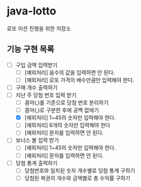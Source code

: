 # java-lotto
로또 미션 진행을 위한 저장소

## 기능 구현 목록
- [ ] 구입 금액 입력받기
    - [ ] [예외처리] 음수의 값을 입력하면 안 된다.
    - [ ] [예외처리] 로또 가격의 배수만큼만 입력해야 한다.
- [ ] 구매 개수 출력하기
- [ ] 지난 주 당첨 번호 입력 받기
    - [ ] 콤마(,)를 기준으로 당첨 번호 분리하기
    - [ ] 콤마(,)로 구분한 후에 공백 없애기
    - [x] [예외처리] 1~45의 숫자만 입력해야 한다.
    - [ ] [예외처리] 6개의 숫자만 입력해야 한다
    - [ ] [예외처리] 문자를 입력하면 안 된다.
- [ ] 보너스 볼 입력 받기
  - [ ] [예외처리] 1~45의 숫자만 입력해야 한다.
  - [ ] [예외처리]  문자를 입력하면 안 된다.
- [ ] 당첨 통계 출력하기
  - [ ] 당첨번호와 일치된 숫자 개수별로 당첨 통계 구하기
  - [ ] 당첨된 복권의 개수와 금액별로 총 수익률 구하기